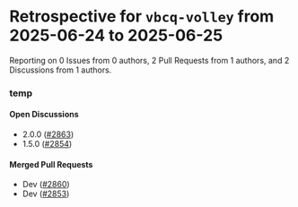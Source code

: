 # Retrospective for `vbcq-volley` from 2025-06-24 to 2025-06-25

Reporting on 0 Issues from 0 authors, 2 Pull Requests from 1 authors, and 2 Discussions from 1 authors.


### temp

#### Open Discussions

- 2.0.0 ([#2863](https://github.com/vbcq-volley/temp/discussions/2863))
- 1.5.0 ([#2854](https://github.com/vbcq-volley/temp/discussions/2854))

#### Merged Pull Requests

- Dev ([#2860](https://github.com/vbcq-volley/temp/pull/2860))
- Dev ([#2853](https://github.com/vbcq-volley/temp/pull/2853))